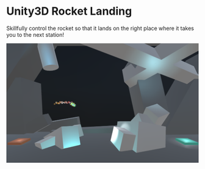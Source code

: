 # Unity3D Rocket Landing
Skillfully control the rocket so that it lands on the right place where it takes you to the next station!

<p align="center">
  <img src="https://github.com/ngol0/unity3D-rocket/blob/main/image-cover.png" width="1920" title="hover text">
</p>
